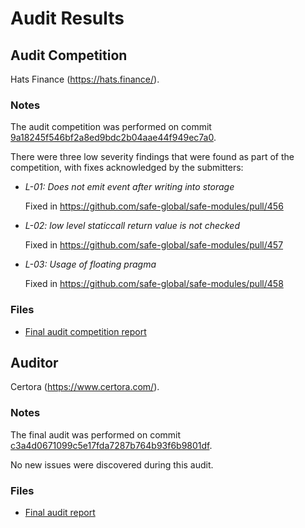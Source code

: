 # Audit Results

## Audit Competition

Hats Finance (<https://hats.finance/>).

### Notes

The audit competition was performed on commit [9a18245f546bf2a8ed9bdc2b04aae44f949ec7a0](https://github.com/safe-global/safe-modules/tree/9a18245f546bf2a8ed9bdc2b04aae44f949ec7a0).

There were three low severity findings that were found as part of the competition, with fixes acknowledged by the submitters:

- _L-01: Does not emit event after writing into storage_

  Fixed in <https://github.com/safe-global/safe-modules/pull/456>

- _L-02: low level staticcall return value is not checked_

  Fixed in <https://github.com/safe-global/safe-modules/pull/457>

- _L-03: Usage of floating pragma_

  Fixed in <https://github.com/safe-global/safe-modules/pull/458>

### Files

- [Final audit competition report](audit-competition-report-hats.md)

## Auditor

Certora (<https://www.certora.com/>).

### Notes

The final audit was performed on commit [c3a4d0671099c5e17fda7287b764b93f6b9801df](https://github.com/safe-global/safe-modules/tree/c3a4d0671099c5e17fda7287b764b93f6b9801df).

No new issues were discovered during this audit.

### Files

- [Final audit report](Safe%20-%20Certora%20-%20Passkey%20Module%20-%20Final%20report%20v2%20-%20July%202024.pdf)

